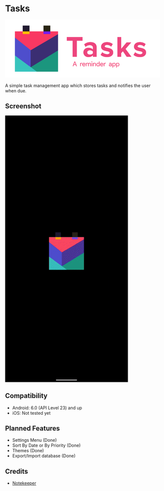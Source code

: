 # Tasks

![Banner](banner.png)

A simple task management app which stores tasks and notifies the user when due.

## Screenshot

![Screenrecord](screenrecord.gif)

## Compatibility

* Android: 6.0 (API Level 23) and up
* iOS: Not tested yet

## Planned Features

* Settings Menu (Done)
* Sort By Date or By Priority (Done)
* Themes (Done)
* Export/Import database (Done)

## Credits

* [Notekeeper](https://www.youtube.com/watch?v=_B4zdTFvPl4&list=PLW9-80IN43dlvfnira5Ty3-9Mq21SP3eN)